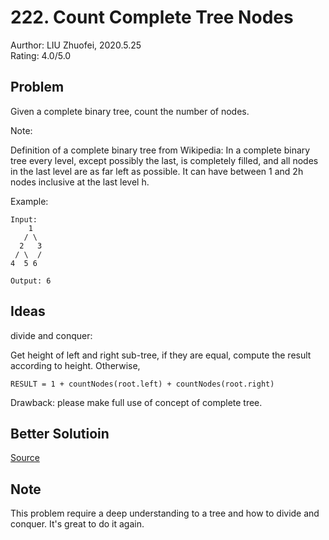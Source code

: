 # 222. Count Complete Tree Nodes

Aurthor: LIU Zhuofei, 2020.5.25  
Rating: 4.0/5.0

## Problem

Given a complete binary tree, count the number of nodes.

Note:

Definition of a complete binary tree from Wikipedia:
In a complete binary tree every level, except possibly the last, is completely filled, and all nodes in the last level are as far left as possible. It can have between 1 and 2h nodes inclusive at the last level h.

Example:
```
Input: 
    1
   / \
  2   3
 / \  /
4  5 6

Output: 6
```

## Ideas

divide and conquer:

Get height of left and right sub-tree, if they are equal, compute the result according to height. Otherwise, 
```
RESULT = 1 + countNodes(root.left) + countNodes(root.right)
```

Drawback: please make full use of concept of complete tree.

## Better Solutioin

[Source](https://leetcode.com/problems/count-complete-tree-nodes/discuss/61958/Concise-Java-solutions-O(log(n)2))

## Note

This problem require a deep understanding to a tree and how to divide and conquer. It's great to do it again.